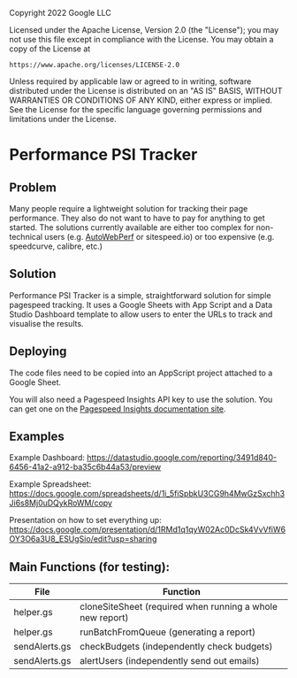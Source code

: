 Copyright 2022 Google LLC

Licensed under the Apache License, Version 2.0 (the "License");
you may not use this file except in compliance with the License.
You may obtain a copy of the License at

    https://www.apache.org/licenses/LICENSE-2.0

Unless required by applicable law or agreed to in writing, software
distributed under the License is distributed on an "AS IS" BASIS,
WITHOUT WARRANTIES OR CONDITIONS OF ANY KIND, either express or implied.
See the License for the specific language governing permissions and
limitations under the License.

 
# Performance PSI Tracker

## Problem

Many people require a lightweight solution for tracking their page performance.
They also do not want to have to pay for anything to get started. The solutions
currently available are either too complex for non-technical users (e.g. [AutoWebPerf](https://github.com/GoogleChromeLabs/AutoWebPerf)
or sitespeed.io) or too expensive (e.g. speedcurve, calibre, etc.)

## Solution

Performance PSI Tracker is a simple, straightforward solution for simple
pagespeed tracking. It uses a Google Sheets with App Script and a Data Studio
Dashboard template to allow users to enter the URLs to track and visualise
the results.

## Deploying

The code files need to be copied into an AppScript project attached to a Google
Sheet.

You will also need a Pagespeed Insights API key to use the solution. You can get one on the [Pagespeed Insights documentation site](https://developers.google.com/speed/docs/insights/v5/get-started).

## Examples 
Example Dashboard:
https://datastudio.google.com/reporting/3491d840-6456-41a2-a912-ba35c6b44a53/preview

Example Spreadsheet:
https://docs.google.com/spreadsheets/d/1i_5fiSpbkU3CG9h4MwGzSxchh3Ji6s8Mj0uDQykRoWM/copy

Presentation on how to set everything up:
https://docs.google.com/presentation/d/1RMd1q1qyW02Ac0DcSk4VvVfiW6OY3O6a3U8_ESUgSio/edit?usp=sharing


## Main Functions (for testing):

File            | Function
--------------- | ---------------------------------------------------------
helper.gs       | cloneSiteSheet (required when running a whole new report)
helper.gs       | runBatchFromQueue (generating a report)
sendAlerts.gs   | checkBudgets (independently check budgets)
sendAlerts.gs   | alertUsers (independently send out emails)
